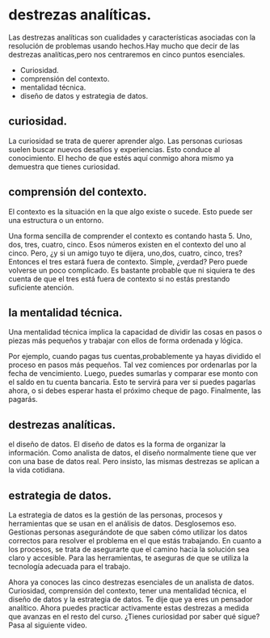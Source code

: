 # destrezas analíticas.

Las destrezas analíticas son cualidades y características asociadas con la resolución de problemas usando hechos.Hay mucho que decir de las destrezas analíticas,pero nos centraremos en cinco puntos esenciales. 

- Curiosidad.
- comprensión del contexto.
- mentalidad técnica.
- diseño de datos y estrategia de datos.

## curiosidad.

La curiosidad se trata de querer aprender algo.
Las personas curiosas suelen buscar nuevos desafíos y experiencias.
Esto conduce al conocimiento.
El hecho de que estés aquí conmigo ahora mismo ya demuestra que tienes curiosidad. 

## comprensión del contexto.

El contexto es la situación en la que algo existe o sucede.
Esto puede ser una estructura o un entorno. 

Una forma sencilla de comprender el contexto es contando hasta 5.
Uno, dos, tres, cuatro, cinco.
Esos números existen en el contexto del uno al cinco.
Pero, ¿y si un amigo tuyo te dijera, uno,dos, cuatro, cinco, tres?
Entonces el tres estará fuera de contexto.
Simple, ¿verdad? Pero puede volverse un poco complicado.
Es bastante probable que ni siquiera te des cuenta de que el tres está fuera de contexto
si no estás prestando suficiente atención.

## la mentalidad técnica.

Una mentalidad técnica implica la capacidad de dividir las cosas en pasos o piezas más pequeños
y trabajar con ellos de forma ordenada y lógica.

Por ejemplo, cuando pagas tus cuentas,probablemente ya hayas dividido el proceso en pasos más pequeños.
Tal vez comiences por ordenarlas por la fecha de vencimiento.
Luego, puedes sumarlas y comparar ese monto con el saldo en tu cuenta bancaria.
Esto te servirá para ver si puedes pagarlas ahora, o si debes esperar hasta el próximo cheque de pago.
Finalmente, las pagarás.

## destrezas analíticas.

el diseño de datos. El diseño de datos es la forma de organizar la información.
Como analista de datos, el diseño normalmente tiene que ver con una base de datos real.
Pero insisto, las mismas destrezas se aplican a la vida cotidiana. 


## estrategia de datos.

La estrategia de datos es la gestión de las personas, procesos y herramientas que se usan en el análisis de datos. Desglosemos eso. Gestionas personas asegurándote de que saben cómo utilizar los datos correctos
para resolver el problema en el que estás trabajando.
En cuanto a los procesos, se trata de asegurarte que el camino hacia la solución sea claro y accesible.
Para las herramientas, te aseguras de que se utiliza la tecnología adecuada para el trabajo.

Ahora ya conoces
las cinco destrezas esenciales de un analista de datos.
Curiosidad, comprensión del contexto, tener una mentalidad técnica,
el diseño de datos y la estrategia de datos.
Te dije que ya eres un pensador analítico.
Ahora puedes practicar activamente estas destrezas a medida que avanzas en el resto del curso.
¿Tienes curiosidad por saber qué sigue? Pasa al siguiente video. 